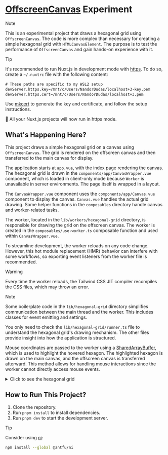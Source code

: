 # [OffscreenCanvas] Experiment

> [!NOTE]
> This is an experimental project that draws a hexagonal grid using `OffscreenCanvas`. The code is more complex than necessary for creating a simple hexagonal grid with `HTMLCanvasElement`. The purpose is to test the performance of `OffscreenCanvas` and gain hands-on experience with it.

> [!TIP]
> It's recommended to run Nuxt.js in development mode with [https]. To do so, create a `~/.nuxtrc` file with the following content:
>
> ```env
> # These paths are specific to my WSL2 setup
> devServer.https.key=/mnt/c/Users/NandorDudas/localhost+3-key.pem
> devServer.https.cert=/mnt/c/Users/NandorDudas/localhost+3.pem
> ```
>
> Use [mkcert] to generate the key and certificate, and follow the setup instructions.
>
> 🤫 All your Nuxt.js projects will now run in https mode.

## What's Happening Here?

This project draws a simple hexagonal grid on a canvas using `OffscreenCanvas`. The grid is rendered on the offscreen canvas and then transferred to the main canvas for display.

The application starts at `app.vue`, with the index page rendering the canvas. The hexagonal grid is drawn in the `components/app/CanvasWrapper.vue` component, which is loaded in client-only mode because `Worker` is unavailable in server environments. The page itself is wrapped in a layout.

The `CanvasWrapper.vue` component uses the `components/app/Canvas.vue` component to display the canvas. `Canvas.vue` handles the actual grid drawing. Some helper functions in the `composables` directory handle canvas and worker-related tasks.

The worker, located in the `lib/workers/hexagonal-grid` directory, is responsible for drawing the grid on the offscreen canvas. The worker is created in the `composables/use-worker.ts` composable function and used within `CanvasWrapper.vue`.

To streamline development, the worker reloads on any code change. However, this hot module replacement (HMR) behavior can interfere with some workflows, so exporting event listeners from the worker file is recommended.

> [!WARNING]
> Every time the worker reloads, the Tailwind CSS JIT compiler recompiles the CSS files, which may throw an error.

> [!NOTE]
> Some boilerplate code in the `lib/hexagonal-grid` directory simplifies communication between the main thread and the worker. This includes classes for event emitting and settings.

You only need to check the `lib/hexagonal-grid/runner.ts` file to understand the hexagonal grid's drawing mechanism. The other files provide insight into how the application is structured.

Mouse coordinates are passed to the worker using a [SharedArrayBuffer], which is used to highlight the hovered hexagon. The highlighted hexagon is drawn on the main canvas, and the offscreen canvas is transferred afterward. This method allows for handling mouse interactions since the worker cannot directly access mouse events.

<details>
<summary>Click to see the hexagonal grid</summary>

![Level 0](assets/level-0.png)
![Level 1](assets/level-1.png)
![Level 2](assets/level-2.png)
![Level 3](assets/level-3.png)
![Level 3 Hover](assets/level-3-hover.png)
</details>

## How to Run This Project?

1. Clone the repository.
2. Run `pnpm install` to install dependencies.
3. Run `pnpm dev` to start the development server.

> [!TIP]
> Consider using [ni]:
>
> ```bash
> npm install --global @antfu/ni
> ```

[OffscreenCanvas]: https://developer.mozilla.org/en-US/docs/Web/API/OffscreenCanvas
[mkcert]: https://github.com/FiloSottile/mkcert
[https]: https://nuxt.com/docs/api/nuxt-config#https
[ni]: https://github.com/antfu-collective/ni
[SharedArrayBuffer]: https://developer.mozilla.org/en-US/docs/Web/JavaScript/Reference/Global_Objects/SharedArrayBuffer
